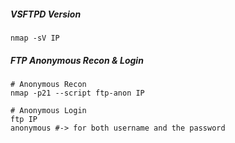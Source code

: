 ##### VSFTPD Version
```
nmap -sV IP
```

##### FTP Anonymous Recon & Login
```
# Anonymous Recon
nmap -p21 --script ftp-anon IP

# Anonymous Login
ftp IP
anonymous #-> for both username and the password
```